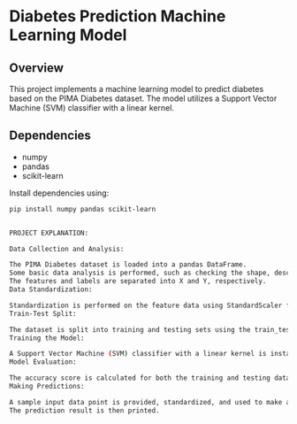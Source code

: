 # Diabetes Prediction Machine Learning Model

## Overview

This project implements a machine learning model to predict diabetes based on the PIMA Diabetes dataset. The model utilizes a Support Vector Machine (SVM) classifier with a linear kernel.

## Dependencies

- numpy
- pandas
- scikit-learn

Install dependencies using:

```bash
pip install numpy pandas scikit-learn


PROJECT EXPLANATION:

Data Collection and Analysis:

The PIMA Diabetes dataset is loaded into a pandas DataFrame.
Some basic data analysis is performed, such as checking the shape, describing the statistical measures, and examining the distribution of the target variable ('Outcome').
The features and labels are separated into X and Y, respectively.
Data Standardization:

Standardization is performed on the feature data using StandardScaler from scikit-learn.
Train-Test Split:

The dataset is split into training and testing sets using the train_test_split function.
Training the Model:

A Support Vector Machine (SVM) classifier with a linear kernel is instantiated and trained on the training data.
Model Evaluation:

The accuracy score is calculated for both the training and testing datasets.
Making Predictions:

A sample input data point is provided, standardized, and used to make a prediction with the trained SVM classifier.
The prediction result is then printed.

